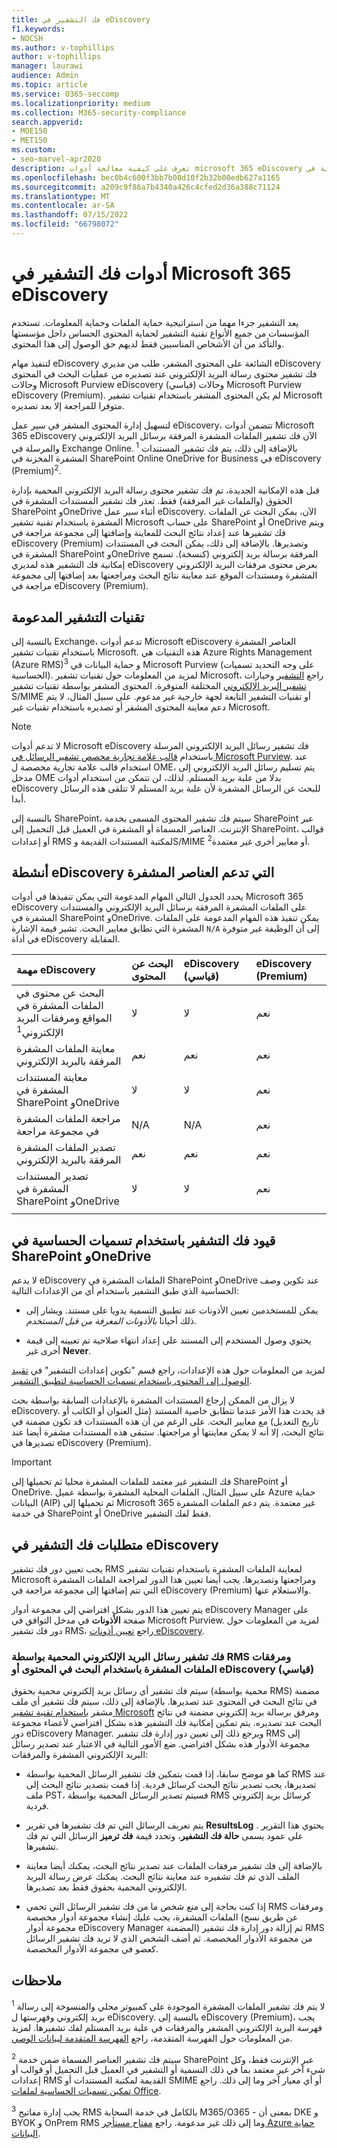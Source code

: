 ```yaml
---
title: فك التشفير في eDiscovery
f1.keywords:
- NOCSH
ms.author: v-tophillips
author: v-tophillips
manager: laurawi
audience: Admin
ms.topic: article
ms.service: O365-seccomp
ms.localizationpriority: medium
ms.collection: M365-security-compliance
search.appverid:
- MOE150
- MET150
ms.custom:
- seo-marvel-apr2020
description: تعرف على كيفية معالجة أدوات microsoft 365 eDiscovery للمستندات المشفرة المرفقة برسائل البريد الإلكتروني والمخزنة في SharePoint Online OneDrive for Business.
ms.openlocfilehash: bec0b4c600f3bb7b08d10f2b32b00edb627a1165
ms.sourcegitcommit: a209c9f86a7b4340a426c4cfed2d36a388c71124
ms.translationtype: MT
ms.contentlocale: ar-SA
ms.lasthandoff: 07/15/2022
ms.locfileid: "66798072"
---
```

# <a name="decryption-in-microsoft-365-ediscovery-tools"></a>أدوات فك التشفير في Microsoft 365 eDiscovery

يعد التشفير جزءا مهما من استراتيجية حماية الملفات وحماية المعلومات. تستخدم المؤسسات من جميع الأنواع تقنية التشفير لحماية المحتوى الحساس داخل مؤسستها والتأكد من أن الأشخاص المناسبين فقط لديهم حق الوصول إلى هذا المحتوى.

لتنفيذ مهام eDiscovery الشائعة على المحتوى المشفر، طلب من مديري eDiscovery فك تشفير محتوى رسالة البريد الإلكتروني عند تصديره من عمليات البحث في المحتوى وحالات Microsoft Purview eDiscovery (قياسي) وحالات Microsoft Purview eDiscovery (Premium). لم يكن المحتوى المشفر باستخدام تقنيات تشفير Microsoft متوفرا للمراجعة إلا بعد تصديره.

لتسهيل إدارة المحتوى المشفر في سير عمل eDiscovery، تتضمن أدوات Microsoft 365 eDiscovery الآن فك تشفير الملفات المشفرة المرفقة برسائل البريد الإلكتروني والمرسلة في Exchange Online.<sup> 1</sup> بالإضافة إلى ذلك، يتم فك تشفير المستندات المشفرة المخزنة في SharePoint Online OneDrive for Business في eDiscovery (Premium)<sup>2</sup>.

قبل هذه الإمكانية الجديدة، تم فك تشفير محتوى رسالة البريد الإلكتروني المحمية بإدارة الحقوق (والملفات غير المرفقة) فقط. تعذر فك تشفير المستندات المشفرة في SharePoint وOneDrive أثناء سير عمل eDiscovery. الآن، يمكن البحث عن الملفات المشفرة باستخدام تقنية تشفير Microsoft على حساب SharePoint أو OneDrive ويتم فك تشفيرها عند إعداد نتائج البحث للمعاينة وإضافتها إلى مجموعة مراجعة في eDiscovery (Premium) وتصديرها. بالإضافة إلى ذلك، يمكن البحث في المستندات المشفرة في SharePoint وOneDrive المرفقة برسالة بريد إلكتروني (كنسخة). تسمح إمكانية فك التشفير هذه لمديري eDiscovery بعرض محتوى مرفقات البريد الإلكتروني المشفرة ومستندات الموقع عند معاينة نتائج البحث ومراجعتها بعد إضافتها إلى مجموعة مراجعة في eDiscovery (Premium).

## <a name="supported-encryption-technologies"></a>تقنيات التشفير المدعومة

بالنسبة إلى Exchange، تدعم أدوات Microsoft eDiscovery العناصر المشفرة باستخدام تقنيات تشفير Microsoft. هذه التقنيات هي Azure Rights Management (Azure RMS)<sup>3</sup> و حماية البيانات في Microsoft Purview (على وجه التحديد تسميات الحساسية). لمزيد من المعلومات حول تقنيات تشفير Microsoft، راجع [التشفير](encryption.md) وخيارات [تشفير البريد الإلكتروني](email-encryption.md#comparing-email-encryption-options-available-in-office-365) المختلفة المتوفرة. المحتوى المشفر بواسطة تقنيات تشفير S/MIME أو تقنيات التشفير التابعة لجهة خارجية غير مدعوم. على سبيل المثال، لا يتم دعم معاينة المحتوى المشفر أو تصديره باستخدام تقنيات غير Microsoft.

> [!NOTE]
> لا تدعم أدوات Microsoft eDiscovery فك تشفير رسائل البريد الإلكتروني المرسلة باستخدام [قالب علامة تجارية مخصص تشفير الرسائل في Microsoft Purview](add-your-organization-brand-to-encrypted-messages.md). عند استخدام قالب علامة تجارية مخصصة ل OME، يتم تسليم رسائل البريد الإلكتروني إلى مدخل OME بدلا من علبة بريد المستلم. لذلك، لن تتمكن من استخدام أدوات eDiscovery للبحث عن الرسائل المشفرة لأن علبة بريد المستلم لا تتلقى هذه الرسائل أبدا.

بالنسبة إلى SharePoint، سيتم فك تشفير المحتوى المسمى بخدمة SharePoint عبر الإنترنت. العناصر المسماة أو المشفرة في العميل قبل التحميل إلى SharePoint، قوالب أو إعدادات RMS لمكتبة المستندات القديمة وS/MIME أو معايير أخرى غير معتمدة<sup>2</sup>.

## <a name="ediscovery-activities-that-support-encrypted-items"></a>أنشطة eDiscovery التي تدعم العناصر المشفرة

يحدد الجدول التالي المهام المدعومة التي يمكن تنفيذها في أدوات Microsoft 365 eDiscovery على الملفات المشفرة المرفقة برسائل البريد الإلكتروني والمستندات المشفرة في SharePoint وOneDrive. يمكن تنفيذ هذه المهام المدعومة على الملفات المشفرة التي تطابق معايير البحث. تشير قيمة الإشارة `N/A` إلى أن الوظيفة غير متوفرة في أداة eDiscovery المقابلة.

|مهمة eDiscovery  |البحث عن المحتوى  |eDiscovery (قياسي)  |eDiscovery (Premium)  |
|:---------|:---------|:---------|:---------|
|البحث عن محتوى في الملفات المشفرة في المواقع ومرفقات البريد الإلكتروني<sup>1</sup>     |لا      |لا      |نعم      |
|معاينة الملفات المشفرة المرفقة بالبريد الإلكتروني     |نعم      |نعم     |نعم       |
|معاينة المستندات المشفرة في SharePoint وOneDrive|لا      |لا    |نعم       |
|مراجعة الملفات المشفرة في مجموعة مراجعة    |N/A      |N/A        | نعم        |
|تصدير الملفات المشفرة المرفقة بالبريد الإلكتروني    |نعم       |نعم  |نعم    |
|تصدير المستندات المشفرة في SharePoint وOneDrive    |لا       |لا  |نعم    |
|||||

## <a name="decryption-limitations-with-sensitivity-labels-in-sharepoint-and-onedrive"></a>قيود فك التشفير باستخدام تسميات الحساسية في SharePoint وOneDrive

لا يدعم eDiscovery الملفات المشفرة في SharePoint وOneDrive عند تكوين وصف الحساسية الذي طبق التشفير باستخدام أي من الإعدادات التالية:

- يمكن للمستخدمين تعيين الأذونات عند تطبيق التسمية يدويا على مستند. ويشار إلى ذلك أحيانا *بالأذونات المعرفة من قبل المستخدم*.

- يحتوي وصول المستخدم إلى المستند على إعداد انتهاء صلاحية تم تعيينه إلى قيمة أخرى غير **Never**.

لمزيد من المعلومات حول هذه الإعدادات، راجع قسم "تكوين إعدادات التشفير" في [تقييد الوصول إلى المحتوى باستخدام تسميات الحساسية لتطبيق التشفير](encryption-sensitivity-labels.md#configure-encryption-settings).

لا يزال من الممكن إرجاع المستندات المشفرة بالإعدادات السابقة بواسطة بحث eDiscovery. قد يحدث هذا الأمر عندما تتطابق خاصية المستند (مثل العنوان أو الكاتب أو تاريخ التعديل) مع معايير البحث. على الرغم من أن هذه المستندات قد تكون مضمنة في نتائج البحث، إلا أنه لا يمكن معاينتها أو مراجعتها. ستبقى هذه المستندات مشفرة أيضا عند تصديرها في eDiscovery (Premium).

> [!IMPORTANT]
> فك التشفير غير معتمد للملفات المشفرة محليا ثم تحميلها إلى SharePoint أو OneDrive. على سبيل المثال، الملفات المحلية المشفرة بواسطة عميل Azure حماية البيانات (AIP) ثم تحميلها إلى Microsoft 365 غير معتمدة. يتم دعم الملفات المشفرة في خدمة SharePoint أو OneDrive فقط لفك التشفير.

## <a name="requirements-for-decryption-in-ediscovery"></a>متطلبات فك التشفير في eDiscovery

يجب تعيين دور فك تشفير RMS لمعاينة الملفات المشفرة باستخدام تقنيات تشفير Microsoft ومراجعتها وتصديرها. يجب أيضا تعيين هذا الدور لمراجعة الملفات المشفرة التي تتم إضافتها إلى مجموعة مراجعة في eDiscovery (Premium) والاستعلام عنها.

يتم تعيين هذا الدور بشكل افتراضي إلى مجموعة أدوار eDiscovery Manager على صفحة **الأذونات** في مدخل التوافق في Microsoft Purview. لمزيد من المعلومات حول دور فك تشفير RMS، راجع [تعيين أذونات eDiscovery](assign-ediscovery-permissions.md#rms-decrypt).

### <a name="decrypting-rms-protected-email-messages-and-encrypted-file-attachments-using-content-search-or-ediscovery-standard"></a>فك تشفير رسائل البريد الإلكتروني المحمية بواسطة RMS ومرفقات الملفات المشفرة باستخدام البحث في المحتوى أو eDiscovery (قياسي)

سيتم فك تشفير أي رسائل بريد إلكتروني محمية بحقوق (محمية بواسطة RMS) مضمنة في نتائج البحث في المحتوى عند تصديرها. بالإضافة إلى ذلك، سيتم فك تشفير أي ملف مشفر [باستخدام تقنية تشفير Microsoft](encryption.md) ومرفق برسالة بريد إلكتروني مضمنة في نتائج البحث عند تصديره. يتم تمكين إمكانية فك التشفير هذه بشكل افتراضي لأعضاء مجموعة دور eDiscovery Manager. ويرجع ذلك إلى تعيين دور إدارة فك تشفير RMS إلى مجموعة الأدوار هذه بشكل افتراضي. ضع الأمور التالية في الاعتبار عند تصدير رسائل البريد الإلكتروني المشفرة والمرفقات:
  
- كما هو موضح سابقا، إذا قمت بتمكين فك تشفير الرسائل المحمية بواسطة RMS عند تصديرها، يجب تصدير نتائج البحث كرسائل فردية. إذا قمت بتصدير نتائج البحث إلى ملف PST، فسيتم تصدير الرسائل المحمية بواسطة RMS كرسائل بريد إلكتروني فردية.

- يتم تعريف الرسائل التي تم فك تشفيرها في تقرير **ResultsLog** . يحتوي هذا التقرير على عمود يسمى **حالة فك التشفير**، وتحدد قيمة **فك ترميز** الرسائل التي تم فك تشفيرها.

- بالإضافة إلى فك تشفير مرفقات الملفات عند تصدير نتائج البحث، يمكنك أيضا معاينة الملف الذي تم فك تشفيره عند معاينة نتائج البحث. يمكنك عرض رسالة البريد الإلكتروني المحمية بحقوق فقط بعد تصديرها.

- إذا كنت بحاجة إلى منع شخص ما من فك تشفير الرسائل التي تحمي RMS ومرفقات الملفات المشفرة، يجب عليك إنشاء مجموعة أدوار مخصصة (عن طريق نسخ مجموعة أدوار eDiscovery Manager المضمنة) ثم إزالة دور إدارة فك تشفير RMS من مجموعة الأدوار المخصصة. ثم أضف الشخص الذي لا تريد فك تشفير الرسائل كعضو في مجموعة الأدوار المخصصة.

## <a name="notes"></a>ملاحظات

<sup>1</sup> لا يتم فك تشفير الملفات المشفرة الموجودة على كمبيوتر محلي والمنسوخة إلى رسالة بريد إلكتروني وفهرستها ل eDiscovery. بالنسبة إلى eDiscovery (Premium)، يجب فهرسة البريد الإلكتروني المشفر والمرفقات في علبة بريد المستلم لفك تشفيرها. لمزيد من المعلومات حول الفهرسة المتقدمة، راجع [الفهرسة المتقدمة لبيانات الوصي](indexing-custodian-data.md).

<sup>2</sup> سيتم فك تشفير العناصر المسماة ضمن خدمة SharePoint عبر الإنترنت فقط، وكل شيء آخر غير معتمد بما في ذلك التسمية أو التشفير في العميل قبل التحميل أو قوالب أو إعدادات RMS القديمة لمكتبة المستندات أو SMIME أو أي معيار آخر وما إلى ذلك. راجع [تمكين تسميات الحساسية لملفات Office](sensitivity-labels-sharepoint-onedrive-files.md).

<sup>3</sup> يجب إدارة مفاتيح RMS بالكامل في خدمة السحابة M365/O365 - بمعنى أن DKE و BYOK و OnPrem RMS وما إلى ذلك غير مدعومة. راجع [مفتاح مستأجر Azure حماية البيانات](/azure/information-protection/plan-implement-tenant-key#tenant-root-keys-generated-by-microsoft).
